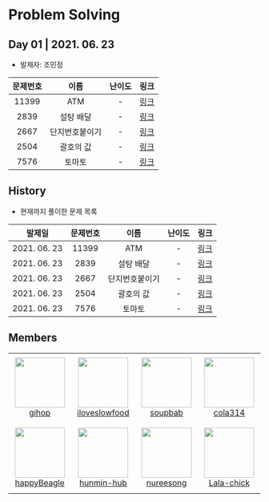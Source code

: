 # Problem Solving
## Day 01 | 2021. 06. 23

- 발제자: 조민정

|  **문제번호** | **이름** | **난이도** | **링크** |
| :-------------------------------: | :--------: | :--------: | :------: |
|   11399     | ATM                | -        |   [링크](https://www.acmicpc.net/problem/11399)   |
|   2839      | 설탕 배달           |    -      |   [링크](https://www.acmicpc.net/problem/2839)   |
|   2667      | 단지번호붙이기       |  -        |   [링크](https://www.acmicpc.net/problem/2667)   |
|   2504      | 괄호의 값           | -         |   [링크](https://www.acmicpc.net/problem/2504)   |
|   7576      | 토마토              |  -        |   [링크](https://www.acmicpc.net/problem/7576)   |



 ## History

- 현재까지 풀이한 문제 목록

|    발제일    |  **문제번호** | **이름**  | **난이도** |                   **링크**                    |
| :----------: | :--------:  | :--------: |:--------: | :-------------------------------------------: |
| 2021. 06. 23 |      11399 |  ATM      |     -      | [링크](https://www.acmicpc.net/problem/11399) |
| 2021. 06. 23 |   2839 | 설탕 배달    |     -      | [링크](https://www.acmicpc.net/problem/2839)  |
| 2021. 06. 23 | 2667 | 단지번호붙이기 |     -      | [링크](https://www.acmicpc.net/problem/2667)  |
| 2021. 06. 23 |   2504 | 괄호의 값    |     -      | [링크](https://www.acmicpc.net/problem/2504)  |
| 2021. 06. 23 |     7576 | 토마토     |     -      | [링크](https://www.acmicpc.net/problem/7576)  |


## Members

<table>
    <tr height="140px">
        <td align="center" width="130px">	
            <a href="https://github.com/gihop"><img height="100px" width="100px" src="https://avatars.githubusercontent.com/u/34030303?v=4"/></a>
            <br />
            <a href="https://github.com/gihop">gihop</a>
        </td>
        <td align="center" width="130px">
            <a href="https://github.com/iloveslowfood"><img height="100px" width="100px" src="https://avatars.githubusercontent.com/u/48649606?v=4"/></a>
            <br />
            <a href="https://github.com/iloveslowfood">iloveslowfood</a>
        </td>
        <td align="center" width="130px">
            <a href="https://github.com/soupbab"><img height="100px" width="100px" src="https://avatars.githubusercontent.com/u/67000572?v=4"/></a>
            <br />
            <a href="https://github.com/soupbab">soupbab</a>
        </td>
        <td align="center" width="130px">
            <a href="https://github.com/yskim1014"><img height="100px" width="100px" src="https://avatars.githubusercontent.com/u/68675162?v=4"/></a>
            <br />
            <a href="https://github.com/yskim1014">cola314</a>
        </td>
    </tr>
    <tr height="140px">
        <td align="center" width="130px">	
            <a href="https://github.com/happyBeagle"><img height="100px" width="100px" src="https://avatars.githubusercontent.com/u/68745983?v=4"/></a>
            <br />
            <a href="https://github.com/happyBeagle">happyBeagle</a>
        </td>
        <td align="center" width="130px">
            <a href="https://github.com/hunmin-hub"><img height="100px" width="100px" src="https://avatars.githubusercontent.com/u/74880677?v=4"/></a>
            <br />
            <a href="https://github.com/hunmin-hub">hunmin-hub</a>
        </td>
        <td align="center" width="130px">
            <a href="https://github.com/nureesong"><img height="100px" width="100px" src="https://avatars.githubusercontent.com/u/76163168?v=4"/></a>
            <br />
            <a href="https://github.com/nureesong">nureesong</a>
        </td>
        <td align="center" width="130px">
            <a href="https://github.com/Lala-chick"><img height="100px" width="100px" src="https://avatars.githubusercontent.com/u/76460750?v=4"/></a>
            <br />
            <a href="https://github.com/Lala-chick">Lala-chick</a>
        </td>
    </tr>
</table>
